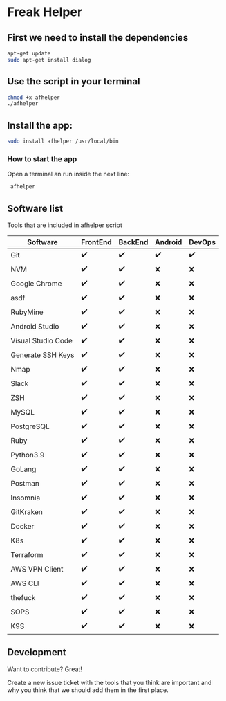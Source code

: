 # Freak Helper

## First we need to install the dependencies

```sh
apt-get update 
sudo apt-get install dialog
```

## Use the script in your terminal

```sh
chmod +x afhelper
./afhelper
```
## Install the app:

```sh
sudo install afhelper /usr/local/bin
```

### How to start the app

Open a terminal an run inside the next line:

```sh
 afhelper
```

## Software list

Tools that are included in afhelper script

| Software | FrontEnd | BackEnd | Android | DevOps |
| ------ | ------ | ------ | ------ | ------ |
| Git | :heavy_check_mark: | :heavy_check_mark: | :heavy_check_mark: | :heavy_check_mark: |
| NVM | :heavy_check_mark: | :heavy_check_mark: | :x: | :x: |
| Google Chrome | :heavy_check_mark: | :heavy_check_mark: | :x: | :x: |
| asdf | :heavy_check_mark: | :heavy_check_mark: | :x: | :x: |
| RubyMine | :heavy_check_mark: | :heavy_check_mark: | :x: | :x: |
| Android Studio | :heavy_check_mark: | :heavy_check_mark: | :x: | :x: |
| Visual Studio Code | :heavy_check_mark: | :heavy_check_mark: | :x: | :x: |
| Generate SSH Keys | :heavy_check_mark: | :heavy_check_mark: | :x: | :x: |
| Nmap | :heavy_check_mark: | :heavy_check_mark: | :x: | :x: |
| Slack | :heavy_check_mark: | :heavy_check_mark: | :x: | :x: |
| ZSH | :heavy_check_mark: | :heavy_check_mark: | :x: | :x: |
| MySQL | :heavy_check_mark: | :heavy_check_mark: | :x: | :x: |
| PostgreSQL | :heavy_check_mark: | :heavy_check_mark: | :x: | :x: |
| Ruby | :heavy_check_mark: | :heavy_check_mark: | :x: | :x: |
| Python3.9 | :heavy_check_mark: | :heavy_check_mark: | :x: | :x: |
| GoLang | :heavy_check_mark: | :heavy_check_mark: | :x: | :x: |
| Postman | :heavy_check_mark: | :heavy_check_mark: | :x: | :x: |
| Insomnia | :heavy_check_mark: | :heavy_check_mark: | :x: | :x: |
| GitKraken | :heavy_check_mark: | :heavy_check_mark: | :x: | :x: |
| Docker | :heavy_check_mark: | :heavy_check_mark: | :x: | :x: |
| K8s | :heavy_check_mark: | :heavy_check_mark: | :x: | :x: |
| Terraform | :heavy_check_mark: | :heavy_check_mark: | :x: | :x: |
| AWS VPN Client | :heavy_check_mark: | :heavy_check_mark: | :x: | :x: |
| AWS CLI | :heavy_check_mark: | :heavy_check_mark: | :x: | :x: |
| thefuck | :heavy_check_mark: | :heavy_check_mark: | :x: | :x: |
| SOPS | :heavy_check_mark: | :heavy_check_mark: | :x: | :x: |
| K9S | :heavy_check_mark: | :heavy_check_mark: | :x: | :x: |

## Development

Want to contribute? Great!

Create a new issue ticket with the tools that you think are important and why you think that we should add them in the first place.
